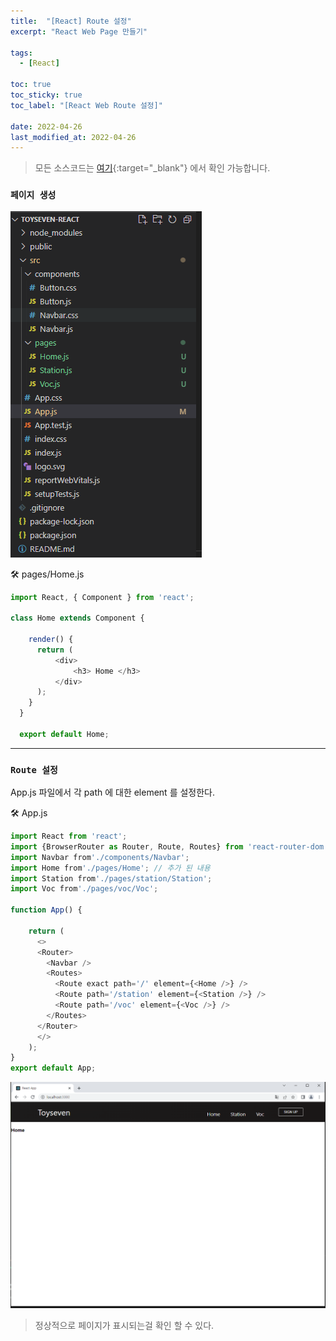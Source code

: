 ```yaml
---
title:  "[React] Route 설정"
excerpt: "React Web Page 만들기"

tags:
  - [React]

toc: true
toc_sticky: true
toc_label: "[React Web Route 설정]"
 
date: 2022-04-26
last_modified_at: 2022-04-26
---
```


> 모든 소스코드는 [여기](https://github.com/ymkmoon/toyseven-react){:target="_blank"} 에서 확인 가능합니다.

### ``페이지 생성``

![React](/assets/image/react/React_toyseven_react_03.PNG)

🛠 pages/Home.js

```js
import React, { Component } from 'react';

class Home extends Component {

    render() {
      return (
          <div>
              <h3> Home </h3>
          </div>
      );
    }
  }
  
  export default Home;
```

<hr/>

### ``Route 설정``

App.js 파일에서 각 path 에 대한 element 를 설정한다.


🛠 App.js

```js
import React from 'react';
import {BrowserRouter as Router, Route, Routes} from 'react-router-dom';
import Navbar from'./components/Navbar';
import Home from'./pages/Home'; // 추가 된 내용
import Station from'./pages/station/Station';
import Voc from'./pages/voc/Voc';

function App() {

    return (
      <>
      <Router>
        <Navbar />
        <Routes>
          <Route exact path='/' element={<Home />} />
          <Route path='/station' element={<Station />} />
          <Route path='/voc' element={<Voc />} />
        </Routes>
      </Router>
      </>
    );
}
export default App;
```

![React](/assets/image/react/React_toyseven_react_04.PNG)


> 정상적으로 페이지가 표시되는걸 확인 할 수 있다.